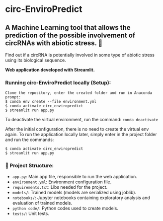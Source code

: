 # circ-EnviroPredict

## A Machine Learning tool that allows the prediction of the possible involvement of circRNAs with abiotic stress. 🧬

Find out if a circRNA is potentially involved in some type of abiotic stress using its biological sequence.

**Web application developed with Streamlit.**

### Running circ-EnviroPredict locally (Setup):
```
Clone the repository, enter the created folder and run in Anaconda prompt:
$ conda env create --file environment.yml
$ conda activate circ_enviropredict
$ streamlit run app.py
```

To deactivate the virtual environment, run the command: `conda deactivate`

After the initial configuration, there is no need to create the virtual env again. To run the application locally later, simply enter in the project folder and run the commands:

```
$ conda activate circ_enviropredict
$ streamlit run app.py
```

### 📁 Project Structure:

- `app.py`: Main app file, responsible to run the web application.
- `environment.yml`: Environment configuration file.
- `requirements.txt`: Libs needed for the project.
- `models/`: Trained models (models are serialized using joblib).
- `notebooks/`: Jupyter notebooks containing exploratory analysis and evaluation of trained models.
- `python code/`: Python codes used to create models.
- `tests/`: Unit tests.